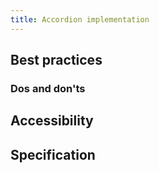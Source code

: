 ```yaml
---
title: Accordion implementation
---
```


## Best practices

### Dos and don'ts

## Accessibility

## Specification
